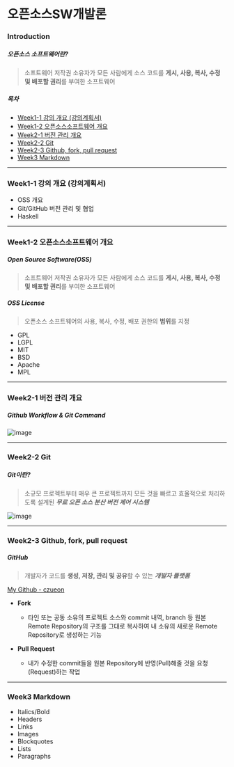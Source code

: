 # 오픈소스SW개발론

### Introduction  
##### 오픈소스 소프트웨어란?  
> 소프트웨어 저작권 소유자가 모든 사람에게 소스 코드를 **게시, 사용, 복사, 수정 및 배포할 권리**를 부여한 소프트웨어

##### 목차
* [Week1-1 강의 개요 (강의계획서)](#week1-1-강의-개요-강의계획서)  
* [Week1-2 오픈소스소프트웨어 개요](#week1-2-오픈소스소프트웨어-개요)  
* [Week2-1 버전 관리 개요](#week2-1-버전-관리-개요)  
* [Week2-2 Git](#week2-2-git)  
* [Week2-3 Github, fork, pull request](#week2-3-github-fork-pull-request)  
* [Week3 Markdown](#week3-markdown)

-------------
### Week1-1 강의 개요 (강의계획서)
* OSS 개요
* Git/GitHub 버전 관리 및 협업
* Haskell

-------------
### Week1-2 오픈소스소프트웨어 개요
##### Open Source Software(OSS)
> 소프트웨어 저작권 소유자가 모든 사람에게 소스 코드를 **게시, 사용, 복사, 수정 및 배포할 권리**를 부여한 소프트웨어

##### OSS License
> 오픈소스 소프트웨어의 사용, 복사, 수정, 배포 권한의 **범위**를 지정  
* GPL
* LGPL
* MIT
* BSD
* Apache
* MPL

-------------
### Week2-1 버전 관리 개요
##### Github Workflow & Git Command

![image](https://media.dev.to/cdn-cgi/image/width=800%2Cheight=%2Cfit=scale-down%2Cgravity=auto%2Cformat=auto/https%3A%2F%2Fdev-to-uploads.s3.amazonaws.com%2Fuploads%2Farticles%2Fvpxeexqyfvf4hw3zxtbn.png)

-------------
### Week2-2 Git
##### Git이란?
> 소규모 프로젝트부터 매우 큰 프로젝트까지 모든 것을 빠르고 효율적으로 처리하도록 설계된 _**무료 오픈 소스 분산 버전 제어 시스템**_

![image](https://git-scm.com/images/logo@2x.png)

-------------
### Week2-3 Github, fork, pull request
##### GitHub
> 개발자가 코드를 **생성, 저장, 관리 및 공유**할 수 있는 _**개발자 플랫폼**_

[My Github - czueon](https://github.com/czueon)

* **Fork**
  * 타인 또는 공동 소유의 프로젝트 소스와 commit 내역, branch 등 원본 Remote Repository의 구조를 그대로 복사하여 내 소유의 새로운 Remote Repository로 생성하는 기능

* **Pull Request**
  * 내가 수정한 commit들을 원본 Repository에 반영(Pull)해줄 것을 요청(Request)하는 작업

-------------
### Week3 Markdown
* Italics/Bold
* Headers
* Links
* Images
* Blockquotes
* Lists
* Paragraphs
